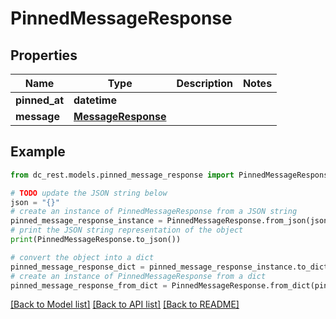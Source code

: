 # PinnedMessageResponse


## Properties

Name | Type | Description | Notes
------------ | ------------- | ------------- | -------------
**pinned_at** | **datetime** |  | 
**message** | [**MessageResponse**](MessageResponse.md) |  | 

## Example

```python
from dc_rest.models.pinned_message_response import PinnedMessageResponse

# TODO update the JSON string below
json = "{}"
# create an instance of PinnedMessageResponse from a JSON string
pinned_message_response_instance = PinnedMessageResponse.from_json(json)
# print the JSON string representation of the object
print(PinnedMessageResponse.to_json())

# convert the object into a dict
pinned_message_response_dict = pinned_message_response_instance.to_dict()
# create an instance of PinnedMessageResponse from a dict
pinned_message_response_from_dict = PinnedMessageResponse.from_dict(pinned_message_response_dict)
```
[[Back to Model list]](../README.md#documentation-for-models) [[Back to API list]](../README.md#documentation-for-api-endpoints) [[Back to README]](../README.md)


